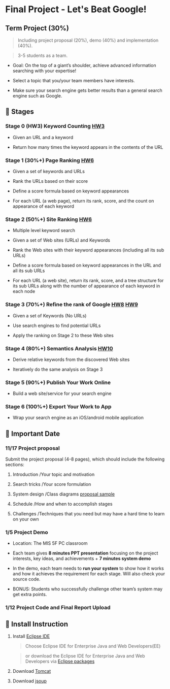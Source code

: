 # Final Project - Let's Beat Google! #

## Term Project (30%) ##

> Including project proposal (20%), demo (40%) and implementation (40%).

> 3-5 students as a team.

- Goal: On the top of a giant’s shoulder, achieve advanced information searching with your expertise!

- Select a topic that you/your team members have interests.

- Make sure your search engine gets better results than a general search engine such as Google. 

## :pushpin: Stages ##
### Stage 0 (HW3) Keyword Counting [HW3](https://github.com/YiChingLLin/2022DataStructure/tree/master/lab3)
- Given an URL and a keyword

- Return how many times the keyword appears in the contents of the URL

### Stage 1 (30%+) Page Ranking [HW6](https://github.com/YiChingLLin/2022DataStructure/tree/master/lab6)
- Given a set of keywords and URLs

- Rank the URLs based on their score

- Define a score formula based on keyword appearances

- For each URL (a web page), return its rank, score, and the count on appearance of each keyword 

### Stage 2 (50%+) Site Ranking [HW6](https://github.com/YiChingLLin/2022DataStructure/tree/master/lab6)
- Multiple level keyword search

- Given a set of Web sites (URLs) and Keywords

- Rank the Web sites with their keyword appearances (including all its sub URLs)

- Define a score formula based on keyword appearances in the URL and all its sub URLs

- For each URL (a web site), return its rank, score, and a tree structure for its sub URLs along with the number of appearance of each keyword in each node

### Stage 3 (70%+) Refine the rank of Google [HW8](https://github.com/YiChingLLin/2022DataStructure/tree/master/lab8) [HW9](https://github.com/YiChingLLin/2022DataStructure/tree/master/lab9)
- Given a set of Keywords (No URLs)

- Use search engines to find potential URLs

- Apply the ranking on Stage 2 to these Web sites

### Stage 4 (80%+) Semantics Analysis [HW10](https://github.com/YiChingLLin/2022DataStructure/tree/master/lab10)
- Derive relative keywords from the discovered Web sites

- Iteratively do the same analysis on Stage 3

### Stage 5 (90%+) Publish Your Work Online
- Build a web site/service for your search engine

### Stage 6 (100%+) Export Your Work to App
- Wrap your search engine as an iOS/android mobile application 

## :date: Important Date ##
### 11/17 Project proposal
Submit the project proposal (4-8 pages), which should include the following sections:

1. Introduction /Your topic and motivation

2. Search tricks /Your score formulation

3. System design /Class diagrams [proposal sample](http://www3.nccu.edu.tw/~yuf/DBProposalExample.pdf)

4. Schedule /How and when to accomplish stages

5. Challenges /Techniques that you need but may have a hard time to learn on your own

### 1/5 Project Demo 
- Location: The MIS 5F PC classroom

- Each team gives **8 minutes PPT presentation** focusing on the project interests, key ideas, and achievements + **7 minutes system demo**

- In the demo, each team needs to **run your system** to show how it works and how it achieves the requirement for each stage. Will also check your source code.

- BONUS: Students who successfully challenge other team’s system may get extra points. 

### 1/12 Project Code and Final Report Upload

## :link: Install Instruction ##
1. Install [Eclipse IDE](http://www.eclipse.org/downloads/)

    > Choose Eclipse IDE for Enterprise Java and Web Developers(EE)

    > or download the Eclipse IDE for Enterprise Java and Web Developers via [Eclipse packages](https://www.eclipse.org/downloads/packages/)

2. Download [Tomcat](https://tomcat.apache.org/)

3. Download [jsoup](https://jsoup.org/download)
